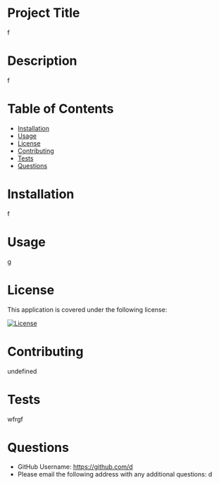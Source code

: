 
# Project Title
f

# Description
f

# Table of Contents
* [Installation](#installation)
* [Usage](#usage)
* [License](#license)
* [Contributing](#contributing)
* [Tests](#tests)
* [Questions](#questions)

# Installation
f

# Usage
g

# License 
This application is covered under the following license:


[![License](https://img.shields.io/badge/License-BSD_3--Clause-blue.svg)](https://opensource.org/licenses/BSD-3-Clause)


# Contributing 
undefined

# Tests
wfrgf

# Questions 
* GitHub Username: https://github.com/d
* Please email the following address with any additional questions:
d


